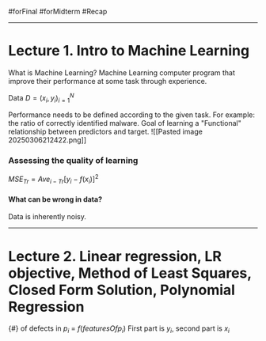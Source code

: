 #forFinal #forMidterm #Recap 

---
# Lecture 1.  Intro to Machine Learning

What is Machine Learning? Machine Learning  computer program that improve their performance at some task through experience.

Data 
$D={(x_i,y_i)}_{i=1}^N$

Performance needs to be defined according to the given task. For example: the ratio of correctly identified malware.
Goal of learning a "Functional" relationship between predictors and target.
![[Pasted image 20250306212422.png]]

### Assessing the quality of learning

${MSE}_{Tr}={Ave}_{i-Tr}[y_i - f(x_i)]^2$

#### What can be wrong in data?

Data is inherently noisy.

---

# Lecture 2.  Linear regression, LR objective, Method of Least Squares, Closed Form Solution, Polynomial Regression


{#} of defects in $p_i$ = $f({features Of p_i})$
First part is $y_i$, second part is $x_i$
